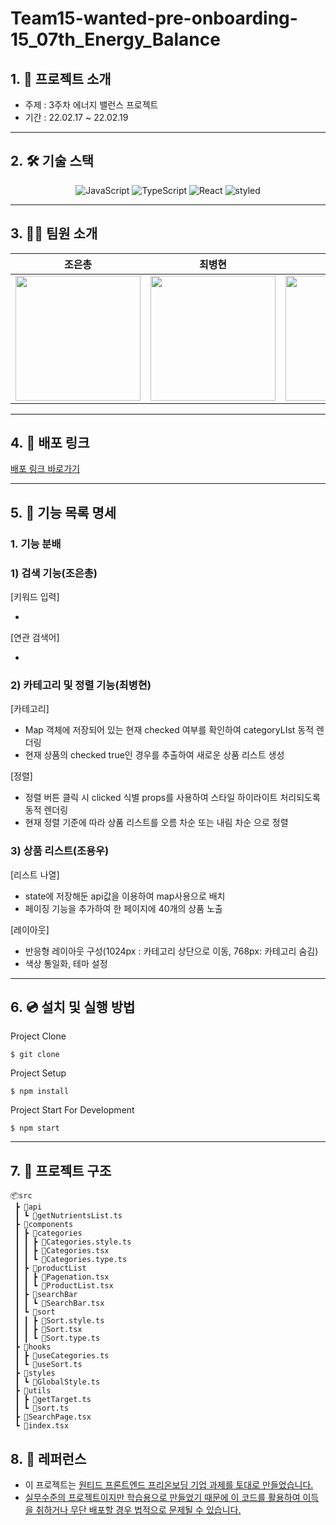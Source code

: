 # Team15-wanted-pre-onboarding-15_07th_Energy_Balance
## 1. 💁 프로젝트 소개

- 주제 : 3주차 에너지 밸런스 프로젝트
- 기간 : 22.02.17 ~ 22.02.19

---
## 2. 🛠️ 기술 스택
<p align="center">
<img alt="JavaScript" src="https://img.shields.io/badge/javascript-%23323330.svg?style=for-the-badge&logo=javascript&logoColor=%23F7DF1E" />
<img alt="TypeScript" src = "https://img.shields.io/badge/TypeScript-%231572B6.svg?style=for-the-badge&logo=TypeScript&logoColor=white" />
<img alt="React" src="https://img.shields.io/badge/react-%2320232a.svg?style=for-the-badge&logo=react&logoColor=%2361DAFB" />
<img alt="styled" src="https://img.shields.io/badge/styled--components-DB7093?style=for-the-badge&logo=styled-components&logoColor=white" />  
</p>

---

## 3. 👋🏻 팀원 소개

|조은총|최병현|조용우|
|----|---|---|
|<img width="200px" src='https://avatars.githubusercontent.com/u/66837741?v=4'/>|<img width="200px" src="https://avatars.githubusercontent.com/u/65222200?v=4"/>|<img width="200px" src='https://avatars.githubusercontent.com/u/89348550?v=4'>|
---

## 4. 🔗 배포 링크

[배포 링크 바로가기](https://energy-banlance.herokuapp.com/)

---

## 5. 📄 기능 목록 명세

### 1. 기능 분배

### 1) 검색 기능(조은총)

[키워드 입력]

- 

[연관 검색어] 

- 

### 2) 카테고리 및 정렬 기능(최병현)

[카테고리]

- Map 객체에 저장되어 있는 현재 checked 여부를 확인하여 categoryLIst 동적 렌더링
- 현재 상품의 checked true인 경우를 추출하여 새로운 상품 리스트 생성

[정렬]

- 정렬 버튼 클릭 시 clicked 식별 props를 사용하여 스타일 하이라이트 처리되도록 동적 렌더링
- 현재 정렬 기준에 따라 상품 리스트를 오름 차순 또는 내림 차순 으로 정렬

### 3) 상품 리스트(조용우)

[리스트 나열]

- state에 저장해둔 api값을 이용하여 map사용으로 배치
- 페이징 기능을 추가하여 한 페이지에 40개의 상품 노출

[레이아웃]

- 반응형 레이아웃 구성(1024px : 카테고리 상단으로 이동, 768px: 카테고리 숨김)
- 색상 통일화, 테마 설정

---

## 6. 💿 설치 및 실행 방법

Project Clone

`$ git clone` 

Project Setup

`$ npm install`

Project Start For Development

`$ npm start`

---

## 7. 🌲 프로젝트 구조

```
📦src
 ┣ 📂api
 ┃ ┗ 📜getNutrientsList.ts
 ┣ 📂components
 ┃ ┣ 📂categories
 ┃ ┃ ┣ 📜Categories.style.ts
 ┃ ┃ ┣ 📜Categories.tsx
 ┃ ┃ ┗ 📜Categories.type.ts
 ┃ ┣ 📂productList
 ┃ ┃ ┣ 📜Pagenation.tsx
 ┃ ┃ ┗ 📜ProductList.tsx
 ┃ ┣ 📂searchBar
 ┃ ┃ ┗ 📜SearchBar.tsx
 ┃ ┗ 📂sort
 ┃ ┃ ┣ 📜Sort.style.ts
 ┃ ┃ ┣ 📜Sort.tsx
 ┃ ┃ ┗ 📜Sort.type.ts
 ┣ 📂hooks
 ┃ ┣ 📜useCategories.ts
 ┃ ┗ 📜useSort.ts
 ┣ 📂styles
 ┃ ┗ 📜GlobalStyle.ts
 ┣ 📂utils
 ┃ ┣ 📜getTarget.ts
 ┃ ┗ 📜sort.ts
 ┣ 📜SearchPage.tsx
 ┗ 📜index.tsx
```

## 8. 📕 레퍼런스

- 이 프로젝트는 <u>[원티드 프론트엔드 프리온보딩](https://www.wanted.co.kr/events/pre_onboarding_course_6) 기업 과제를 토대로 만들었습니다.
- 실무수준의 프로젝트이지만 학습용으로 만들었기 때문에 이 코드를 활용하여 이득을 취하거나 무단 배포할 경우 법적으로 문제될 수 있습니다.

